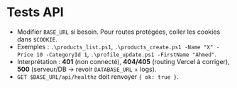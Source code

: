 # Tests API

- Modifier `BASE_URL` si besoin. Pour routes protégées, coller les cookies dans `$COOKIE`.
- Exemples : `.\products_list.ps1`, `.\products_create.ps1 -Name "X" -Price 10 -CategoryId 1`, `.\profile_update.ps1 -FirstName "Ahmed"`.
- Interprétation : **401** (non connecté), **404/405** (routing Vercel à corriger), **500** (serveur/DB → revoir `DATABASE_URL` + logs).
- `GET $BASE_URL/api/healthz` doit renvoyer `{ ok: true }`.
